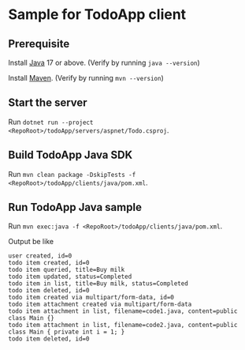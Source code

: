 # Sample for TodoApp client

## Prerequisite

Install [Java](https://docs.microsoft.com/java/openjdk/download) 17 or above. (Verify by running `java --version`)

Install [Maven](https://maven.apache.org/install.html). (Verify by running `mvn --version`)

## Start the server

Run `dotnet run --project <RepoRoot>/todoApp/servers/aspnet/Todo.csproj`.

## Build TodoApp Java SDK

Run `mvn clean package -DskipTests -f <RepoRoot>/todoApp/clients/java/pom.xml`.

## Run TodoApp Java sample

Run `mvn exec:java -f <RepoRoot>/todoApp/clients/java/pom.xml`.

Output be like
```
user created, id=0
todo item created, id=0
todo item queried, title=Buy milk
todo item updated, status=Completed
todo item in list, title=Buy milk, status=Completed
todo item deleted, id=0
todo item created via multipart/form-data, id=0
todo item attachment created via multipart/form-data
todo item attachment in list, filename=code1.java, content=public class Main {}
todo item attachment in list, filename=code2.java, content=public class Main { private int i = 1; }
todo item deleted, id=0
```
